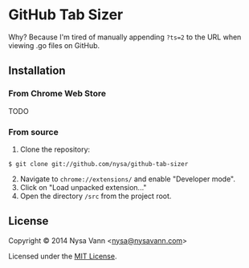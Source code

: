 # GitHub Tab Sizer

Why? Because I'm tired of manually appending `?ts=2` to the URL when viewing .go files on GitHub.

## Installation

### From Chrome Web Store

TODO

### From source

1. Clone the repository:
```
$ git clone git://github.com/nysa/github-tab-sizer
```
2. Navigate to `chrome://extensions/` and enable "Developer mode".
3. Click on "Load unpacked extension..."
4. Open the directory `/src` from the project root.

## License

Copyright &copy; 2014 Nysa Vann <<nysa@nysavann.com>>

Licensed under the [MIT License](http://opensource.org/licenses/MIT).
